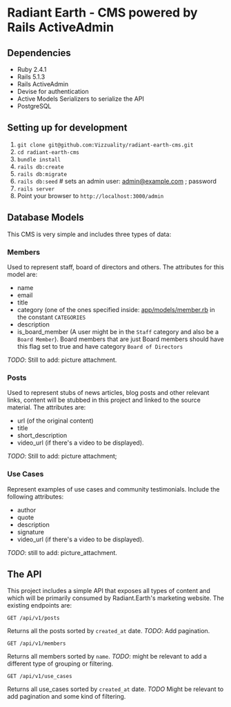 # Radiant Earth - CMS powered by Rails ActiveAdmin

## Dependencies

* Ruby 2.4.1
* Rails 5.1.3
* Rails ActiveAdmin
* Devise for authentication
* Active Models Serializers to serialize the API
* PostgreSQL


## Setting up for development

1. `git clone git@github.com:Vizzuality/radiant-earth-cms.git`
2. `cd radiant-earth-cms`
3. `bundle install`
4. `rails db:create`
5. `rails db:migrate`
6. `rails db:seed` # sets an admin user: admin@example.com ; password
7. `rails server`
8. Point your browser to `http://localhost:3000/admin`


## Database Models

This CMS is very simple and includes three types of data:

### Members

Used to represent staff, board of directors and others. The attributes for this
model are:

* name
* email
* title
* category (one of the ones specified inside: [app/models/member.rb](`app/models/member.rb`) in the constant `CATEGORIES`
* description
* is_board_member (A user might be in the `Staff` category and also be a `Board Member`). Board members that are just Board members should have this flag set to true and have category `Board of Directors`

*TODO*: Still to add: picture attachment.

### Posts

Used to represent stubs of news articles, blog posts and other relevant links,
content will be stubbed in this project and linked to the source material.
The attributes are:

* url (of the original content)
* title
* short_description
* video_url (if there's a video to be displayed).


*TODO*: Still to add: picture attachment;


### Use Cases

Represent examples of use cases and community testimonials. Include the following
attributes:

* author
* quote
* description
* signature
* video_url (if there's a video to be displayed).

*TODO*: still to add: picture_attachment.


## The API

This project includes a simple API that exposes all types of content and which
will be primarily consumed by Radiant.Earth's marketing website. The existing
endpoints are:


`GET /api/v1/posts`

Returns all the posts sorted by `created_at` date. *TODO*: Add pagination.


`GET /api/v1/members`

Returns all members sorted by `name`. *TODO*: might be relevant to add a different
type of grouping or filtering.


`GET /api/v1/use_cases`

Returns all use_cases sorted by `created_at` date. *TODO* Might be relevant to
add pagination and some kind of filtering.
